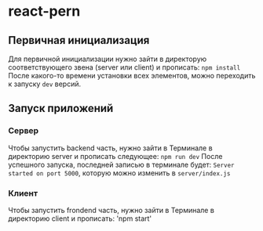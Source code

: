 # react-pern
## Первичная инициализация
Для первичной инициализации нужно зайти в директорую соответствующего звена (server или client) и прописать:
`npm install`
После какого-то времени установки всех элементов, можно переходить к запуску `dev` версий.

## Запуск  приложений
### Сервер
Чтобы запустить backend часть, нужно зайти в Терминале в директорию server и прописать следующее:
`npm run dev`
После успешного запуска, последней записью в терминале будет:
`Server started on port 5000`,
которую можно изменить в `server/index.js`

### Клиент
Чтобы запустить frondend часть, нужно зайти в Терминале в директорию client и прописать:
'npm start'